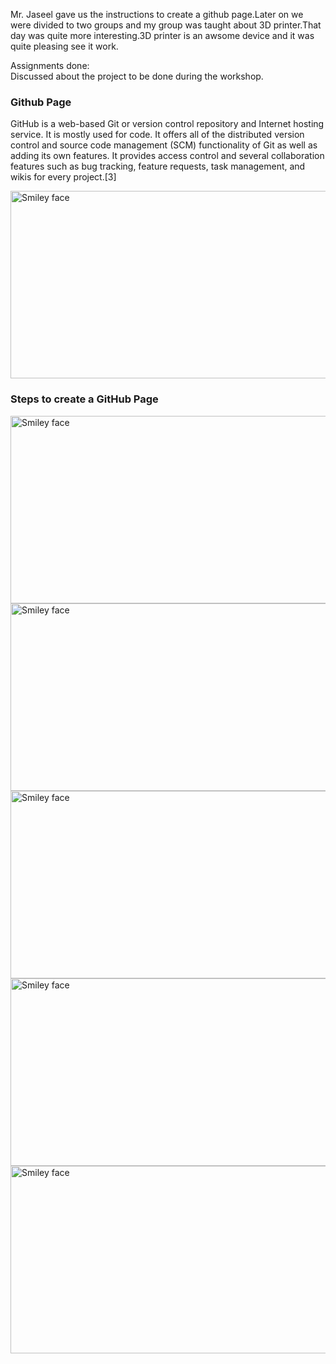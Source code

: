 
Mr. Jaseel gave us the instructions to create a github page.Later on we were divided to two groups and my group was taught about 3D printer.That day was quite more interesting.3D printer is an awsome device and it was quite pleasing see it work.

Assignments done:  
Discussed about the project to be done during the workshop.

### Github Page

GitHub is a web-based Git or version control repository and Internet hosting service. It is mostly used for code. It offers all of the distributed version control and source code management (SCM) functionality of Git as well as adding its own features. It provides access control and several collaboration features such as bug tracking, feature requests, task management, and wikis for every project.[3]

<img src="https://user-images.githubusercontent.com/30692817/29535498-e8f43e2e-866e-11e7-8fd1-ab23b1c3f59d.png" alt="Smiley face" height="300" width="600">

### Steps to create a GitHub Page


<img src="https://user-images.githubusercontent.com/30692817/29890261-d3f43998-8d7b-11e7-8b05-1458dab759da.png" alt="Smiley face" height="300" width="600">
<img src="https://user-images.githubusercontent.com/30692817/29890270-d8ecbe8e-8d7b-11e7-9d91-d48c1eb9063e.png" alt="Smiley face" height="300" width="600">
<img src="https://user-images.githubusercontent.com/30692817/29890272-dabf5cbc-8d7b-11e7-9a4c-170094d7a1e7.png" alt="Smiley face" height="300" width="600">
<img src="https://user-images.githubusercontent.com/30692817/29890277-dded94f8-8d7b-11e7-9af6-8c65cba3d9e7.png" alt="Smiley face" height="300" width="600">
<img src="https://user-images.githubusercontent.com/30692817/29890315-0433f6c0-8d7c-11e7-9cd9-c9917fa4346e.png" alt="Smiley face" height="300" width="600">
